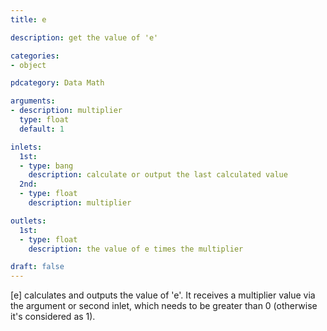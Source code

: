 ```yaml
---
title: e

description: get the value of 'e'

categories:
- object

pdcategory: Data Math

arguments:
- description: multiplier
  type: float
  default: 1

inlets:
  1st:
  - type: bang
    description: calculate or output the last calculated value
  2nd:
  - type: float
    description: multiplier

outlets:
  1st:
  - type: float
    description: the value of e times the multiplier

draft: false
---
```


[e] calculates and outputs the value of 'e'. It receives a multiplier value via the argument or second inlet, which needs to be greater than 0 (otherwise it's considered as 1).

